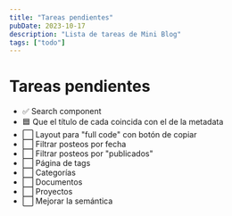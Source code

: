 ```yaml
---
title: "Tareas pendientes"
pubDate: 2023-10-17
description: "Lista de tareas de Mini Blog"
tags: ["todo"]
---
```


# Tareas pendientes

- ✅ Search component
- 🟦 Que el título de cada coincida con el de la metadata
- ⬜ Layout para "full code" con botón de copiar
- ⬜ Filtrar posteos por fecha
- ⬜ Filtrar posteos por "publicados"
- ⬜ Página de tags
- ⬜ Categorías
- ⬜ Documentos
- ⬜ Proyectos
- ⬜ Mejorar la semántica
